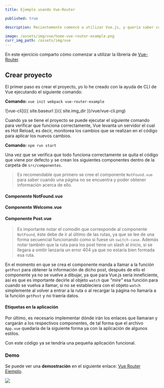 ```yaml
---
title: Ejemplo usando Vue-Router

published: true

description: Recientemente comencé a utilizar Vue.js, y quería saber cómo integrar Vue con cualquier sistema backend, pero para ello he tenido qué realizar varios ejercicios para comprender el funcionamiento de los componentes que lo integran.

image: /assets/img/vue/home-vue-router-example.png
curr_img_path: /assets/img/vue
---
```


En este ejercicio comparto cómo comenzar a utilizar la librería de [Vue-Router](https://router.vuejs.org/).

## Crear proyecto
El primer paso es crear el proyecto, yo lo he creado con la ayuda de CLI de Vue ejecutando el siguiente comando:

**Comando:** `vue init webpack vue-router-example`

![vue-cli]({{ site.baseurl }}{{ site.img_dir }}/vue/vue-cli.png)

Cuando ya se tiene el proyecto se puede ejecutar el siguiente comando para verificar que funciona correctamente, Vue levanta un servidor el cual es Hot Reload, es decir, monitorea los cambios que se realizan en el código para aplicar los nuevos cambios.

**Comando:** `npm run start`

Una vez que se verifica que todo funciona correctamente se quita el código que viene por defecto y se crean los siguientes componentes dentro de la carpeta de `src/componentes`.

> Es recomendable que primero se cree el componente `NotFound.vue` para saber cuando una página no se encuentra y poder obtener información acerca de ello.

#### Componente NotFound.vue
<script src="https://gist.github.com/AngelGuerrero/fed6e7bd0e51d388889e264566c9ef58.js"></script>

#### Componente Welcome.vue
<script src="https://gist.github.com/AngelGuerrero/e8e611715b098278c5732158437c543f.js"></script>

#### Componente Post.vue
<script src="https://gist.github.com/AngelGuerrero/3980a8df32503ce471d5bf08fa5b0287.js"></script>

> Es importante notar el comodín que corresponde al componente `NotFound`, éste debe de ir al último de las rutas, ya que se lee de una forma secuencial funcionando como si fuese un `switch-case`. Además notar también que la ruta para los post tiene un slash al inicio, si se llegara a omitir lanzaría un error 404 ya que no estaría bien formada esa ruta.

En el momento en que se crea el componente manda a llamar a la función `getPost` para obtener la información de dicho post, después de ello el componente ya no se vuelve a dibujar, ya que para Vue.js sería inneficiente, así es que es importante decirle al objeto `watch` que _"mire"_ esa función para cuando se vuelva a llamar, si no se estableciera con el objeto `watch` simplemente al volver a entrar a la ruta o al recargar la página no llamaría a la función `getPost` y no traería datos.

#### Etiquetas en la aplicación
Por último, es necesario implementar dónde irán los enlaces que llamaran y cargarán a los respectivos componentes, de tal forma que el archivo `App.vue` quedaría de la siguiente forma ya con la aplicación de algunos estilos.

<script src="https://gist.github.com/AngelGuerrero/cab1791e28b710612f176173dda76929.js"></script>

Con este código ya se tendría una pequeña aplicación funcional.

### Demo
Se puede ver una **demostración** en el siguiente enlace: [Vue Router Ejemplo](https://vue-spa-example.firebaseapp.com/).

<a href="{{ site.baseurl }}{{ page.curr_img_path }}/home-vue-router-example.png">
  <img src="{{ site.baseurl }}{{ page.curr_img_path }}/home-vue-router-example.png">
</a>

